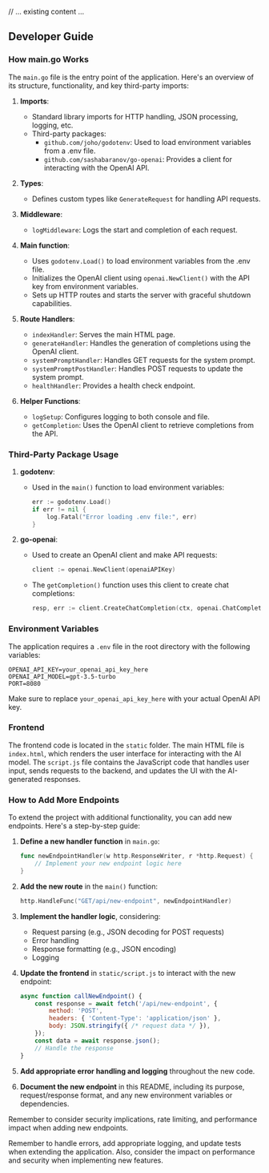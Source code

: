 // ... existing content ...

## Developer Guide

### How main.go Works

The `main.go` file is the entry point of the application. Here's an overview of its structure, functionality, and key third-party imports:

1. **Imports**:
   - Standard library imports for HTTP handling, JSON processing, logging, etc.
   - Third-party packages:
     - `github.com/joho/godotenv`: Used to load environment variables from a .env file.
     - `github.com/sashabaranov/go-openai`: Provides a client for interacting with the OpenAI API.

2. **Types**: 
   - Defines custom types like `GenerateRequest` for handling API requests.

3. **Middleware**:
   - `logMiddleware`: Logs the start and completion of each request.

4. **Main function**:
   - Uses `godotenv.Load()` to load environment variables from the .env file.
   - Initializes the OpenAI client using `openai.NewClient()` with the API key from environment variables.
   - Sets up HTTP routes and starts the server with graceful shutdown capabilities.

5. **Route Handlers**:
   - `indexHandler`: Serves the main HTML page.
   - `generateHandler`: Handles the generation of completions using the OpenAI client.
   - `systemPromptHandler`: Handles GET requests for the system prompt.
   - `systemPromptPostHandler`: Handles POST requests to update the system prompt.
   - `healthHandler`: Provides a health check endpoint.

6. **Helper Functions**:
   - `logSetup`: Configures logging to both console and file.
   - `getCompletion`: Uses the OpenAI client to retrieve completions from the API.

### Third-Party Package Usage

1. **godotenv**:
   - Used in the `main()` function to load environment variables:
     ```go
     err := godotenv.Load()
     if err != nil {
         log.Fatal("Error loading .env file:", err)
     }
     ```

2. **go-openai**:
   - Used to create an OpenAI client and make API requests:
     ```go
     client := openai.NewClient(openaiAPIKey)
     ```
   - The `getCompletion()` function uses this client to create chat completions:
     ```go
     resp, err := client.CreateChatCompletion(ctx, openai.ChatCompletionRequest{...})
     ```

### Environment Variables

The application requires a `.env` file in the root directory with the following variables:

```
OPENAI_API_KEY=your_openai_api_key_here
OPENAI_API_MODEL=gpt-3.5-turbo
PORT=8080
```

Make sure to replace `your_openai_api_key_here` with your actual OpenAI API key.

### Frontend

The frontend code is located in the `static` folder. The main HTML file is `index.html`, which renders the user interface for interacting with the AI model. The `script.js` file contains the JavaScript code that handles user input, sends requests to the backend, and updates the UI with the AI-generated responses.

### How to Add More Endpoints

To extend the project with additional functionality, you can add new endpoints. Here's a step-by-step guide:

1. **Define a new handler function** in `main.go`:
   ```go
   func newEndpointHandler(w http.ResponseWriter, r *http.Request) {
       // Implement your new endpoint logic here
   }
   ```

2. **Add the new route** in the `main()` function:
   ```go
   http.HandleFunc("GET/api/new-endpoint", newEndpointHandler)
   ```

3. **Implement the handler logic**, considering:
   - Request parsing (e.g., JSON decoding for POST requests)
   - Error handling
   - Response formatting (e.g., JSON encoding)
   - Logging

4. **Update the frontend** in `static/script.js` to interact with the new endpoint:
   ```javascript
   async function callNewEndpoint() {
       const response = await fetch('/api/new-endpoint', {
           method: 'POST',
           headers: { 'Content-Type': 'application/json' },
           body: JSON.stringify({ /* request data */ }),
       });
       const data = await response.json();
       // Handle the response
   }
   ```

5. **Add appropriate error handling and logging** throughout the new code.

6. **Document the new endpoint** in this README, including its purpose, request/response format, and any new environment variables or dependencies.

Remember to consider security implications, rate limiting, and performance impact when adding new endpoints.

Remember to handle errors, add appropriate logging, and update tests when extending the application. Also, consider the impact on performance and security when implementing new features.